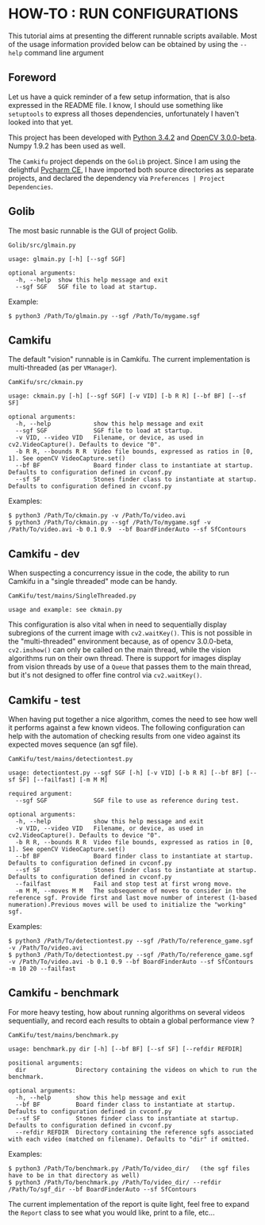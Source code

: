 
# HOW-TO : RUN CONFIGURATIONS

This tutorial aims at presenting the different runnable scripts available. Most of the usage information provided below can be obtained by using the `--help` command line argument

## Foreword

Let us have a quick reminder of a few setup information, that is also expressed in the README file. I know, I should use something like `setuptools` to express all thoses dependencies, unfortunately I haven't looked into that yet.

This project has been developed with [Python 3.4.2](https://www.python.org/downloads/) and [OpenCV 3.0.0-beta](http://opencv.org/downloads.html). Numpy 1.9.2 has been used as well. 

The `Camkifu` project depends on the `Golib` project. Since I am using the delightful [Pycharm CE](https://www.jetbrains.com/pycharm/download/index.html), I have imported both source directories as separate projects, and declared the dependency via `Preferences | Project Dependencies`.

## Golib

The most basic runnable is the GUI of project Golib.

`Golib/src/glmain.py`
```
usage: glmain.py [-h] [--sgf SGF]

optional arguments:
  -h, --help  show this help message and exit
  --sgf SGF   SGF file to load at startup.
```

Example:
```
$ python3 /Path/To/glmain.py --sgf /Path/To/mygame.sgf
```

## Camkifu

The default "vision" runnable is in Camkifu. The current implementation is multi-threaded (as per `VManager`). 

`CamKifu/src/ckmain.py`
```
usage: ckmain.py [-h] [--sgf SGF] [-v VID] [-b R R] [--bf BF] [--sf SF]

optional arguments:
  -h, --help            show this help message and exit
  --sgf SGF             SGF file to load at startup.
  -v VID, --video VID   Filename, or device, as used in cv2.VideoCapture(). Defaults to device "0".
  -b R R, --bounds R R  Video file bounds, expressed as ratios in [0, 1]. See openCV VideoCapture.set()
  --bf BF               Board finder class to instantiate at startup. Defaults to configuration defined in cvconf.py
  --sf SF               Stones finder class to instantiate at startup. Defaults to configuration defined in cvconf.py
```

Examples:
```
$ python3 /Path/To/ckmain.py -v /Path/To/video.avi
$ python3 /Path/To/ckmain.py --sgf /Path/To/mygame.sgf -v /Path/To/video.avi -b 0.1 0.9  --bf BoardFinderAuto --sf SfContours
```

## Camkifu - dev

When suspecting a concurrency issue in the code, the ability to run Camkifu in a "single threaded" mode can be handy.

`CamKifu/test/mains/SingleThreaded.py`

```
usage and example: see ckmain.py
```
This configuration is also vital when in need to sequentially display subregions of the current image with `cv2.waitKey()`. This is not possible in the "multi-threaded" environment because, as of opencv 3.0.0-beta, `cv2.imshow()` can only be called on the main thread, while the vision algorithms run on their own thread. There is support for images display from vision threads by use of a `Queue` that passes them to the main thread, but it's not designed to offer fine control via `cv2.waitKey()`.

## Camkifu - test

When having put together a nice algorithm, comes the need to see how well it performs against a few known videos. The following configuration can help with the automation of checking results from one video against its expected moves sequence (an sgf file).

`CamKifu/test/mains/detectiontest.py`

```
usage: detectiontest.py --sgf SGF [-h] [-v VID] [-b R R] [--bf BF] [--sf SF] [--failfast] [-m M M]

required argument:
  --sgf SGF             SGF file to use as reference during test.
  
optional arguments:
  -h, --help            show this help message and exit
  -v VID, --video VID   Filename, or device, as used in cv2.VideoCapture(). Defaults to device "0".
  -b R R, --bounds R R  Video file bounds, expressed as ratios in [0, 1]. See openCV VideoCapture.set()
  --bf BF               Board finder class to instantiate at startup. Defaults to configuration defined in cvconf.py
  --sf SF               Stones finder class to instantiate at startup. Defaults to configuration defined in cvconf.py
  --failfast            Fail and stop test at first wrong move.
  -m M M, --moves M M   The subsequence of moves to consider in the reference sgf. Provide first and last move number of interest (1-based numeration).Previous moves will be used to initialize the "working" sgf.
```

Examples:
```
$ python3 /Path/To/detectiontest.py --sgf /Path/To/reference_game.sgf -v /Path/To/video.avi
$ python3 /Path/To/detectiontest.py --sgf /Path/To/reference_game.sgf -v /Path/To/video.avi -b 0.1 0.9 --bf BoardFinderAuto --sf SfContours -m 10 20 --failfast
```

## Camkifu - benchmark

For more heavy testing, how about running algorithms on several videos sequentially, and record each results to obtain a global performance view ? 

`CamKifu/test/mains/benchmark.py`

```
usage: benchmark.py dir [-h] [--bf BF] [--sf SF] [--refdir REFDIR]

positional arguments:
  dir              Directory containing the videos on which to run the benchmark.

optional arguments:
  -h, --help       show this help message and exit
  --bf BF          Board finder class to instantiate at startup. Defaults to configuration defined in cvconf.py
  --sf SF          Stones finder class to instantiate at startup. Defaults to configuration defined in cvconf.py
  --refdir REFDIR  Directory containing the reference sgfs associated with each video (matched on filename). Defaults to "dir" if omitted.
```

Examples:
```
$ python3 /Path/To/benchmark.py /Path/To/video_dir/   (the sgf files have to be in that directory as well)
$ python3 /Path/To/benchmark.py /Path/To/video_dir/ --refdir /Path/To/sgf_dir --bf BoardFinderAuto --sf SfContours
```

The current implementation of the report is quite light, feel free to expand the `Report` class to see what you would like, print to a file, etc...